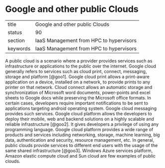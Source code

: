 # Google and other public Clouds


|          |                                         |
| -------- | --------------------------------------- |
| title    | Google and other public Clouds          | 
| status   | 90                                      |
| section  | IaaS Management from HPC to hypervisors |
| keywords | IaaS Management from HPC to hypervisors |



A public cloud is a scenario where a provider provides services such
as infrastructure or applications to the public over the
internet. Google cloud generally refers to services such as cloud
print, connect, messaging, storage and platform [@goo1]. Google
cloud print allows a print-aware application on a device, installed on
a network, to provide prints to any printer on that network. Cloud
connect allows an automatic storage and synchronization of Microsoft
word documents, power-points and excel sheets to Google docs while
preserving the Microsoft office formats. In certain cases, developers
require important notifications to be sent to applications targeting
android operating system. Google cloud messaging provides such
services. Google cloud platform allows the developers to deploy their
mobile, web and backend solutions on a highly scalable and reliable
infrastructure [@goo2]. It gives developers a privilege of using
any programming language. Google cloud platform provides a wide range
of products and services including networking, storage, machine
learning, big data, authentication and security, resource management,
etc. In general, public clouds provide services to different end users
with the usage of the same shared infrastructure [@goo3]. Windows
Azure services platform, Amazon elastic compute cloud and Sun cloud
are few examples of public clouds.
     
